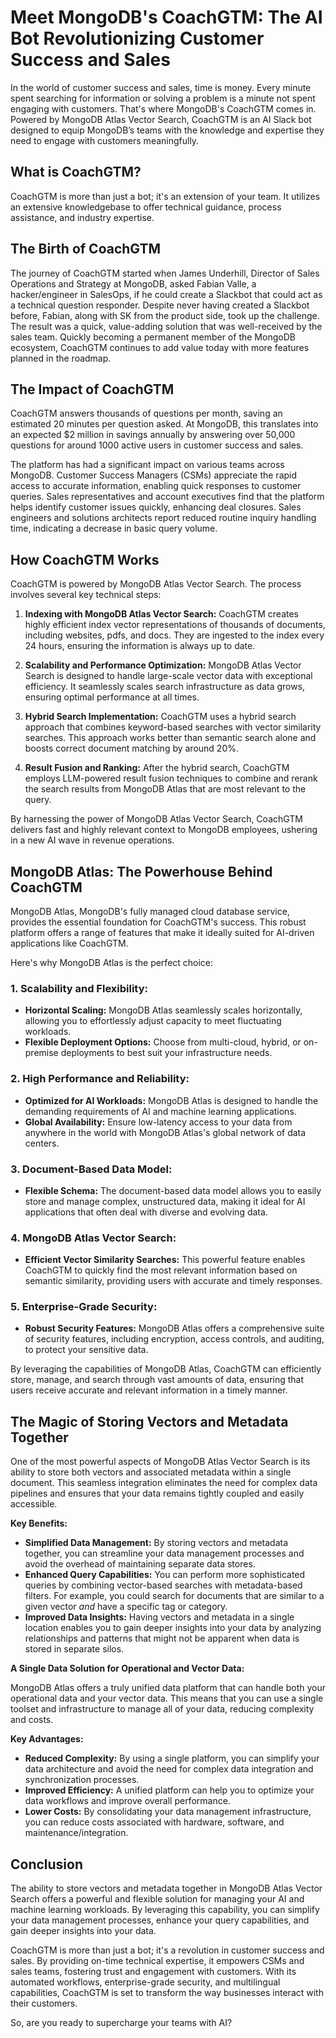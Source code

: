 # Meet MongoDB's CoachGTM: The AI Bot Revolutionizing Customer Success and Sales

In the world of customer success and sales, time is money. Every minute spent searching for information or solving a problem is a minute not spent engaging with customers. That's where MongoDB's CoachGTM comes in. Powered by MongoDB Atlas Vector Search, CoachGTM is an AI Slack bot designed to equip MongoDB’s teams with the knowledge and expertise they need to engage with customers meaningfully.

## What is CoachGTM?

CoachGTM is more than just a bot; it's an extension of your team. It utilizes an extensive knowledgebase to offer technical guidance, process assistance, and industry expertise. 

## The Birth of CoachGTM

The journey of CoachGTM started when James Underhill, Director of Sales Operations and Strategy at MongoDB, asked Fabian Valle, a hacker/engineer in SalesOps, if he could create a Slackbot that could act as a technical question responder. Despite never having created a Slackbot before, Fabian, along with SK from the product side, took up the challenge. The result was a quick, value-adding solution that was well-received by the sales team. Quickly becoming a permanent member of the MongoDB ecosystem, CoachGTM continues to add value today with more features planned in the roadmap.

## The Impact of CoachGTM

CoachGTM answers thousands of questions per month, saving an estimated 20 minutes per question asked. At MongoDB, this translates into an expected $2 million in savings annually by answering over 50,000 questions for around 1000 active users in customer success and sales. 

The platform has had a significant impact on various teams across MongoDB. Customer Success Managers (CSMs) appreciate the rapid access to accurate information, enabling quick responses to customer queries. Sales representatives and account executives find that the platform helps identify customer issues quickly, enhancing deal closures. Sales engineers and solutions architects report reduced routine inquiry handling time, indicating a decrease in basic query volume.

## How CoachGTM Works

CoachGTM is powered by MongoDB Atlas Vector Search. The process involves several key technical steps:

1. **Indexing with MongoDB Atlas Vector Search:** CoachGTM creates highly efficient index vector representations of thousands of documents, including websites, pdfs, and docs. They are ingested to the index every 24 hours, ensuring the information is always up to date.

2. **Scalability and Performance Optimization:** MongoDB Atlas Vector Search is designed to handle large-scale vector data with exceptional efficiency. It seamlessly scales search infrastructure as data grows, ensuring optimal performance at all times.

3. **Hybrid Search Implementation:** CoachGTM uses a hybrid search approach that combines keyword-based searches with vector similarity searches. This approach works better than semantic search alone and boosts correct document matching by around 20%.

4. **Result Fusion and Ranking:** After the hybrid search, CoachGTM employs LLM-powered result fusion techniques to combine and rerank the search results from MongoDB Atlas that are most relevant to the query.

By harnessing the power of MongoDB Atlas Vector Search, CoachGTM delivers fast and highly relevant context to MongoDB employees, ushering in a new AI wave in revenue operations.

## MongoDB Atlas: The Powerhouse Behind CoachGTM

MongoDB Atlas, MongoDB's fully managed cloud database service, provides the essential foundation for CoachGTM's success. This robust platform offers a range of features that make it ideally suited for AI-driven applications like CoachGTM.

Here's why MongoDB Atlas is the perfect choice:

### 1. **Scalability and Flexibility:**
* **Horizontal Scaling:** MongoDB Atlas seamlessly scales horizontally, allowing you to effortlessly adjust capacity to meet fluctuating workloads.
* **Flexible Deployment Options:** Choose from multi-cloud, hybrid, or on-premise deployments to best suit your infrastructure needs.

### 2. **High Performance and Reliability:**
* **Optimized for AI Workloads:** MongoDB Atlas is designed to handle the demanding requirements of AI and machine learning applications.
* **Global Availability:** Ensure low-latency access to your data from anywhere in the world with MongoDB Atlas's global network of data centers.

### 3. **Document-Based Data Model:**
* **Flexible Schema:** The document-based data model allows you to easily store and manage complex, unstructured data, making it ideal for AI applications that often deal with diverse and evolving data.

### 4. **MongoDB Atlas Vector Search:**
* **Efficient Vector Similarity Searches:** This powerful feature enables CoachGTM to quickly find the most relevant information based on semantic similarity, providing users with accurate and timely responses.

### 5. **Enterprise-Grade Security:**
* **Robust Security Features:** MongoDB Atlas offers a comprehensive suite of security features, including encryption, access controls, and auditing, to protect your sensitive data.

By leveraging the capabilities of MongoDB Atlas, CoachGTM can efficiently store, manage, and search through vast amounts of data, ensuring that users receive accurate and relevant information in a timely manner.

## The Magic of Storing Vectors and Metadata Together

One of the most powerful aspects of MongoDB Atlas Vector Search is its ability to store both vectors and associated metadata within a single document. This seamless integration eliminates the need for complex data pipelines and ensures that your data remains tightly coupled and easily accessible.

**Key Benefits:**

* **Simplified Data Management:** By storing vectors and metadata together, you can streamline your data management processes and avoid the overhead of maintaining separate data stores.
* **Enhanced Query Capabilities:** You can perform more sophisticated queries by combining vector-based searches with metadata-based filters. For example, you could search for documents that are similar to a given vector *and* have a specific tag or category.
* **Improved Data Insights:** Having vectors and metadata in a single location enables you to gain deeper insights into your data by analyzing relationships and patterns that might not be apparent when data is stored in separate silos.

**A Single Data Solution for Operational and Vector Data:**

MongoDB Atlas offers a truly unified data platform that can handle both your operational data and your vector data. This means that you can use a single toolset and infrastructure to manage all of your data, reducing complexity and costs.

**Key Advantages:**

* **Reduced Complexity:** By using a single platform, you can simplify your data architecture and avoid the need for complex data integration and synchronization processes.
* **Improved Efficiency:** A unified platform can help you to optimize your data workflows and improve overall performance.
* **Lower Costs:** By consolidating your data management infrastructure, you can reduce costs associated with hardware, software, and maintenance/integration.

## Conclusion

The ability to store vectors and metadata together in MongoDB Atlas Vector Search offers a powerful and flexible solution for managing your AI and machine learning workloads. By leveraging this capability, you can simplify your data management processes, enhance your query capabilities, and gain deeper insights into your data.

CoachGTM is more than just a bot; it's a revolution in customer success and sales. By providing on-time technical expertise, it empowers CSMs and sales teams, fostering trust and engagement with customers. With its automated workflows, enterprise-grade security, and multilingual capabilities, CoachGTM is set to transform the way businesses interact with their customers. 


So, are you ready to supercharge your teams with AI? 

